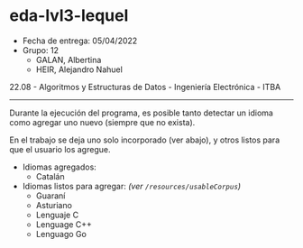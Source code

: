 # eda-lvl3-lequel

* Fecha de entrega: 05/04/2022
* Grupo: 12
  * GALAN, Albertina
  * HEIR, Alejandro Nahuel

22.08 - Algoritmos y Estructuras de Datos - Ingeniería Electrónica - ITBA

----------

Durante la ejecución del programa, es posible tanto detectar un idioma como agregar uno nuevo (siempre que no exista).

En el trabajo se deja uno solo incorporado (ver abajo), y otros listos para que el usuario los agregue.

* Idiomas agregados:
  * Catalán
* Idiomas listos para agregar: *(ver `/resources/usableCorpus`)*
  * Guaraní
  * Asturiano
  * Lenguaje C
  * Lenguage C++
  * Lenguago Go
